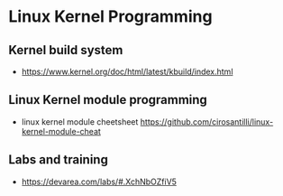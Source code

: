 
# Linux Kernel Programming

## Kernel build system
* <https://www.kernel.org/doc/html/latest/kbuild/index.html>

## Linux Kernel module programming
* linux kernel module cheetsheet <https://github.com/cirosantilli/linux-kernel-module-cheat>

## Labs and training
* <https://devarea.com/labs/#.XchNbOZfiV5>


